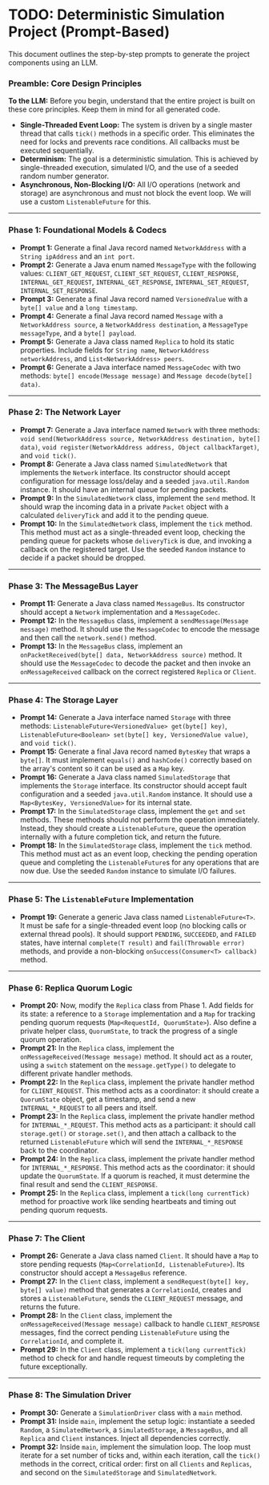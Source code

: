 # TODO: Deterministic Simulation Project (Prompt-Based)

This document outlines the step-by-step prompts to generate the project components using an LLM.

### **Preamble: Core Design Principles**

**To the LLM:** Before you begin, understand that the entire project is built on these core principles. Keep them in mind for all generated code.

* **Single-Threaded Event Loop:** The system is driven by a single master thread that calls `tick()` methods in a specific order. This eliminates the need for locks and prevents race conditions. All callbacks must be executed sequentially.
* **Determinism:** The goal is a deterministic simulation. This is achieved by single-threaded execution, simulated I/O, and the use of a seeded random number generator.
* **Asynchronous, Non-Blocking I/O:** All I/O operations (network and storage) are asynchronous and must not block the event loop. We will use a custom `ListenableFuture` for this.

---

### **Phase 1: Foundational Models & Codecs**

* **Prompt 1:** Generate a final Java record named `NetworkAddress` with a `String ipAddress` and an `int port`.
* **Prompt 2:** Generate a Java enum named `MessageType` with the following values: `CLIENT_GET_REQUEST`, `CLIENT_SET_REQUEST`, `CLIENT_RESPONSE`, `INTERNAL_GET_REQUEST`, `INTERNAL_GET_RESPONSE`, `INTERNAL_SET_REQUEST`, `INTERNAL_SET_RESPONSE`.
* **Prompt 3:** Generate a final Java record named `VersionedValue` with a `byte[] value` and a `long timestamp`.
* **Prompt 4:** Generate a final Java record named `Message` with a `NetworkAddress source`, a `NetworkAddress destination`, a `MessageType messageType`, and a `byte[] payload`.
* **Prompt 5:** Generate a Java class named `Replica` to hold its static properties. Include fields for `String name`, `NetworkAddress networkAddress`, and `List<NetworkAddress> peers`.
* **Prompt 6:** Generate a Java interface named `MessageCodec` with two methods: `byte[] encode(Message message)` and `Message decode(byte[] data)`.

---

### **Phase 2: The Network Layer**

* **Prompt 7:** Generate a Java interface named `Network` with three methods: `void send(NetworkAddress source, NetworkAddress destination, byte[] data)`, `void register(NetworkAddress address, Object callbackTarget)`, and `void tick()`.
* **Prompt 8:** Generate a Java class named `SimulatedNetwork` that implements the `Network` interface. Its constructor should accept configuration for message loss/delay and a seeded `java.util.Random` instance. It should have an internal queue for pending packets.
* **Prompt 9:** In the `SimulatedNetwork` class, implement the `send` method. It should wrap the incoming data in a private `Packet` object with a calculated `deliveryTick` and add it to the pending queue.
* **Prompt 10:** In the `SimulatedNetwork` class, implement the `tick` method. This method must act as a single-threaded event loop, checking the pending queue for packets whose `deliveryTick` is due, and invoking a callback on the registered target. Use the seeded `Random` instance to decide if a packet should be dropped.

---

### **Phase 3: The MessageBus Layer**

* **Prompt 11:** Generate a Java class named `MessageBus`. Its constructor should accept a `Network` implementation and a `MessageCodec`.
* **Prompt 12:** In the `MessageBus` class, implement a `sendMessage(Message message)` method. It should use the `MessageCodec` to encode the message and then call the `network.send()` method.
* **Prompt 13:** In the `MessageBus` class, implement an `onPacketReceived(byte[] data, NetworkAddress source)` method. It should use the `MessageCodec` to decode the packet and then invoke an `onMessageReceived` callback on the correct registered `Replica` or `Client`.

---

### **Phase 4: The Storage Layer**

* **Prompt 14:** Generate a Java interface named `Storage` with three methods: `ListenableFuture<VersionedValue> get(byte[] key)`, `ListenableFuture<Boolean> set(byte[] key, VersionedValue value)`, and `void tick()`.
* **Prompt 15:** Generate a final Java record named `BytesKey` that wraps a `byte[]`. It must implement `equals()` and `hashCode()` correctly based on the array's content so it can be used as a `Map` key.
* **Prompt 16:** Generate a Java class named `SimulatedStorage` that implements the `Storage` interface. Its constructor should accept fault configuration and a seeded `java.util.Random` instance. It should use a `Map<BytesKey, VersionedValue>` for its internal state.
* **Prompt 17:** In the `SimulatedStorage` class, implement the `get` and `set` methods. These methods should not perform the operation immediately. Instead, they should create a `ListenableFuture`, queue the operation internally with a future completion tick, and return the future.
* **Prompt 18:** In the `SimulatedStorage` class, implement the `tick` method. This method must act as an event loop, checking the pending operation queue and completing the `ListenableFuture`s for any operations that are now due. Use the seeded `Random` instance to simulate I/O failures.

---

### **Phase 5: The `ListenableFuture` Implementation**

* **Prompt 19:** Generate a generic Java class named `ListenableFuture<T>`. It must be safe for a single-threaded event loop (no blocking calls or external thread pools). It should support `PENDING`, `SUCCEEDED`, and `FAILED` states, have internal `complete(T result)` and `fail(Throwable error)` methods, and provide a non-blocking `onSuccess(Consumer<T> callback)` method.

---

### **Phase 6: Replica Quorum Logic**

* **Prompt 20:** Now, modify the `Replica` class from Phase 1. Add fields for its state: a reference to a `Storage` implementation and a `Map` for tracking pending quorum requests (`Map<RequestId, QuorumState>`). Also define a private helper class, `QuorumState`, to track the progress of a single quorum operation.
* **Prompt 21:** In the `Replica` class, implement the `onMessageReceived(Message message)` method. It should act as a router, using a `switch` statement on the `message.getType()` to delegate to different private handler methods.
* **Prompt 22:** In the `Replica` class, implement the private handler method for `CLIENT_REQUEST`. This method acts as a coordinator: it should create a `QuorumState` object, get a timestamp, and send a new `INTERNAL_*_REQUEST` to all peers and itself.
* **Prompt 23:** In the `Replica` class, implement the private handler method for `INTERNAL_*_REQUEST`. This method acts as a participant: it should call `storage.get()` or `storage.set()`, and then attach a callback to the returned `ListenableFuture` which will send the `INTERNAL_*_RESPONSE` back to the coordinator.
* **Prompt 24:** In the `Replica` class, implement the private handler method for `INTERNAL_*_RESPONSE`. This method acts as the coordinator: it should update the `QuorumState`. If a quorum is reached, it must determine the final result and send the `CLIENT_RESPONSE`.
* **Prompt 25:** In the `Replica` class, implement a `tick(long currentTick)` method for proactive work like sending heartbeats and timing out pending quorum requests.

---

### **Phase 7: The Client**

* **Prompt 26:** Generate a Java class named `Client`. It should have a `Map` to store pending requests (`Map<CorrelationId, ListenableFuture>`). Its constructor should accept a `MessageBus` reference.
* **Prompt 27:** In the `Client` class, implement a `sendRequest(byte[] key, byte[] value)` method that generates a `CorrelationId`, creates and stores a `ListenableFuture`, sends the `CLIENT_REQUEST` message, and returns the future.
* **Prompt 28:** In the `Client` class, implement the `onMessageReceived(Message message)` callback to handle `CLIENT_RESPONSE` messages, find the correct pending `ListenableFuture` using the `CorrelationId`, and complete it.
* **Prompt 29:** In the `Client` class, implement a `tick(long currentTick)` method to check for and handle request timeouts by completing the future exceptionally.

---

### **Phase 8: The Simulation Driver**

* **Prompt 30:** Generate a `SimulationDriver` class with a `main` method.
* **Prompt 31:** Inside `main`, implement the setup logic: instantiate a seeded `Random`, a `SimulatedNetwork`, a `SimulatedStorage`, a `MessageBus`, and all `Replica` and `Client` instances. Inject all dependencies correctly.
* **Prompt 32:** Inside `main`, implement the simulation loop. The loop must iterate for a set number of ticks and, within each iteration, call the `tick()` methods in the correct, critical order: first on all `Clients` and `Replicas`, and second on the `SimulatedStorage` and `SimulatedNetwork`.